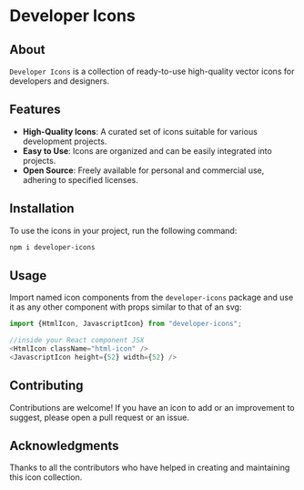 # Developer Icons

## About

`Developer Icons` is a collection of ready-to-use high-quality vector icons for developers and designers.

## Features

- **High-Quality Icons**: A curated set of icons suitable for various development projects.
- **Easy to Use**: Icons are organized and can be easily integrated into projects.
- **Open Source**: Freely available for personal and commercial use, adhering to specified licenses.

## Installation

To use the icons in your project, run the following command:

```bash
npm i developer-icons
```

## Usage

Import named icon components from the `developer-icons` package and use it as any other component with props similar to that of an svg:

```javascript
import {HtmlIcon, JavascriptIcon} from "developer-icons";

//inside your React component JSX
<HtmlIcon className="html-icon" />
<JavascriptIcon height={52} width={52} />
```

## Contributing

Contributions are welcome! If you have an icon to add or an improvement to suggest, please open a pull request or an issue.

## Acknowledgments

Thanks to all the contributors who have helped in creating and maintaining this icon collection.
